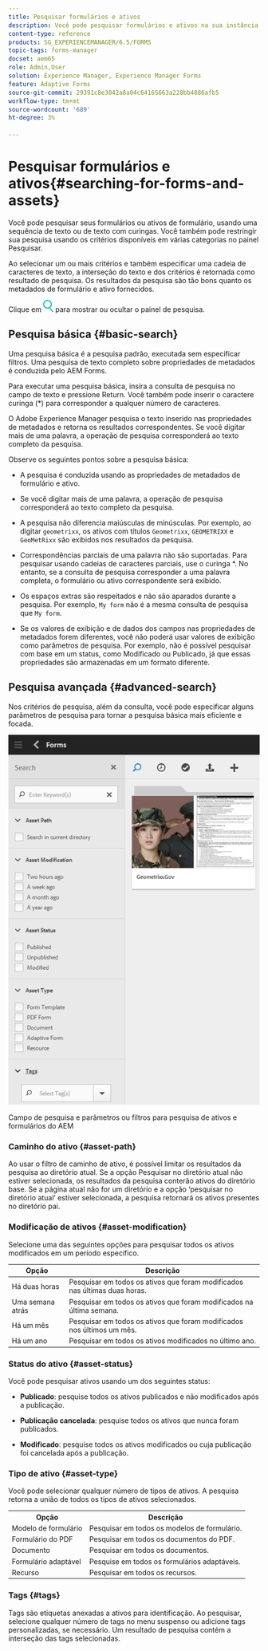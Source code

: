 ```yaml
---
title: Pesquisar formulários e ativos
description: Você pode pesquisar formulários e ativos na sua instância do AEM usando a pesquisa do AEM. A pesquisa básica e avançada permite localizar rapidamente os ativos.
content-type: reference
products: SG_EXPERIENCEMANAGER/6.5/FORMS
topic-tags: forms-manager
docset: aem65
role: Admin,User
solution: Experience Manager, Experience Manager Forms
feature: Adaptive Forms
source-git-commit: 29391c8e3042a8a04c64165663a228bb4886afb5
workflow-type: tm+mt
source-wordcount: '689'
ht-degree: 3%

---
```


# Pesquisar formulários e ativos{#searching-for-forms-and-assets}

Você pode pesquisar seus formulários ou ativos de formulário, usando uma sequência de texto ou de texto com curingas. Você também pode restringir sua pesquisa usando os critérios disponíveis em várias categorias no painel Pesquisar.

Ao selecionar um ou mais critérios e também especificar uma cadeia de caracteres de texto, a interseção do texto e dos critérios é retornada como resultado de pesquisa. Os resultados da pesquisa são tão bons quanto os metadados de formulário e ativo fornecidos.

Clique em ![aem6forms_search](assets/aem6forms_search.png) para mostrar ou ocultar o painel de pesquisa.

## Pesquisa básica {#basic-search}

Uma pesquisa básica é a pesquisa padrão, executada sem especificar filtros. Uma pesquisa de texto completo sobre propriedades de metadados é conduzida pelo AEM Forms.

Para executar uma pesquisa básica, insira a consulta de pesquisa no campo de texto e pressione Return. Você também pode inserir o caractere curinga (&#42;) para corresponder a qualquer número de caracteres.

O Adobe Experience Manager pesquisa o texto inserido nas propriedades de metadados e retorna os resultados correspondentes. Se você digitar mais de uma palavra, a operação de pesquisa corresponderá ao texto completo da pesquisa.

Observe os seguintes pontos sobre a pesquisa básica:

* A pesquisa é conduzida usando as propriedades de metadados de formulário e ativo.
* Se você digitar mais de uma palavra, a operação de pesquisa corresponderá ao texto completo da pesquisa.
* A pesquisa não diferencia maiúsculas de minúsculas. Por exemplo, ao digitar `geometrixx`, os ativos com títulos `Geometrixx`, `GEOMETRIXX` e `GeoMetRixx` são exibidos nos resultados da pesquisa.

* Correspondências parciais de uma palavra não são suportadas. Para pesquisar usando cadeias de caracteres parciais, use o curinga &#42;. No entanto, se a consulta de pesquisa corresponder a uma palavra completa, o formulário ou ativo correspondente será exibido.
* Os espaços extras são respeitados e não são aparados durante a pesquisa. Por exemplo, `My form` não é a mesma consulta de pesquisa que `My form`.

* Se os valores de exibição e de dados dos campos nas propriedades de metadados forem diferentes, você não poderá usar valores de exibição como parâmetros de pesquisa. Por exemplo, não é possível pesquisar com base em um status, como Modificado ou Publicado, já que essas propriedades são armazenadas em um formato diferente.

## Pesquisa avançada {#advanced-search}

Nos critérios de pesquisa, além da consulta, você pode especificar alguns parâmetros de pesquisa para tornar a pesquisa básica mais eficiente e focada.

![Pesquisar campo e parâmetros ou filtros para pesquisa de formulário e ativo do AEM](assets/search_forms_assets.png)

Campo de pesquisa e parâmetros ou filtros para pesquisa de ativos e formulários do AEM

### Caminho do ativo {#asset-path}

Ao usar o filtro de caminho de ativo, é possível limitar os resultados da pesquisa ao diretório atual. Se a opção Pesquisar no diretório atual não estiver selecionada, os resultados da pesquisa conterão ativos do diretório base. Se a página atual não for um diretório e a opção ‘pesquisar no diretório atual’ estiver selecionada, a pesquisa retornará os ativos presentes no diretório pai.

### Modificação de ativos {#asset-modification}

Selecione uma das seguintes opções para pesquisar todos os ativos modificados em um período específico.

| **Opção** | **Descrição** |
|---|---|
| Há duas horas | Pesquisar em todos os ativos que foram modificados nas últimas duas horas. |
| Uma semana atrás | Pesquisar em todos os ativos que foram modificados na última semana. |
| Há um mês | Pesquisar em todos os ativos que foram modificados nos últimos um mês. |
| Há um ano | Pesquisar em todos os ativos modificados no último ano. |

### Status do ativo {#asset-status}

Você pode pesquisar ativos usando um dos seguintes status:

* **Publicado**: pesquise todos os ativos publicados e não modificados após a publicação.

* **Publicação cancelada**: pesquise todos os ativos que nunca foram publicados.

* **Modificado**: pesquise todos os ativos modificados ou cuja publicação foi cancelada após a publicação.

### Tipo de ativo {#asset-type}

Você pode selecionar qualquer número de tipos de ativos. A pesquisa retorna a união de todos os tipos de ativos selecionados.

<table>
 <tbody>
  <tr>
   <th>Opção</th> 
   <th>Descrição</th> 
  </tr>
  <tr>
   <td>Modelo de formulário<br /> </td> 
   <td>Pesquisar em todos os modelos de formulário.<br /> </td> 
  </tr>
  <tr>
   <td>Formulário do PDF</td> 
   <td>Pesquisar em todos os documentos do PDF.</td> 
  </tr>
  <tr>
   <td>Documento</td> 
   <td>Pesquisar em todos os documentos.</td> 
  </tr>
  <tr>
   <td>Formulário adaptável<br /> </td> 
   <td>Pesquise em todos os formulários adaptáveis.</td> 
  </tr>
  <tr>
   <td>Recurso</td> 
   <td>Pesquisar em todos os recursos.<br /> </td> 
  </tr>
 </tbody>
</table>

### Tags {#tags}

Tags são etiquetas anexadas a ativos para identificação. Ao pesquisar, selecione qualquer número de tags no menu suspenso ou adicione tags personalizadas, se necessário. Um resultado de pesquisa contém a interseção das tags selecionadas.
